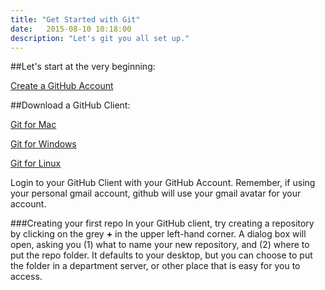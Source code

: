 ```yaml
---
title: "Get Started with Git"
date:   2015-08-10 10:18:00
description: "Let's git you all set up."
---
```


##Let's start at the very beginning:

[Create a GitHub Account](https://github.com/)

##Download a GitHub Client:

[Git for Mac](https://mac.github.com/) 

[Git for Windows](https://msysgit.github.io/)

[Git for Linux](https://git-scm.com/downloads)

Login to your GitHub Client with your GitHub Account. Remember, if using your personal gmail account, github will use your gmail avatar for your account. 

###Creating your first repo
In your GitHub client, try creating a repository by clicking on the grey **+** in the upper left-hand corner. A dialog box will open, asking you (1) what to name your new repository, and (2) where to put the repo folder. It defaults to your desktop, but you can choose to put the folder in a department server, or other place that is easy for you to access. 



